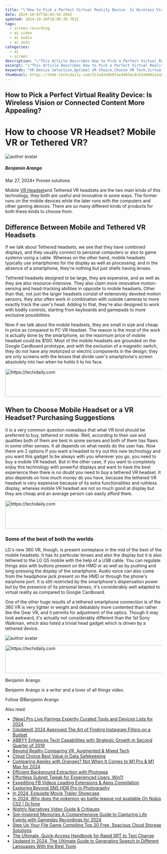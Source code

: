 ```yaml
---
title: "\"How to Pick a Perfect Virtual Reality Device  Is Wireless Vision or Connected Content More Appealing?\""
date: 2024-10-07T16:03:54.294Z
updated: 2024-10-10T18:08:39.781Z
tags: 
  - screen-recording
  - ai video
  - ai audio
  - ai auto
categories: 
  - ai
  - screen
description: "\"This Article Describes How to Pick a Perfect Virtual Reality Device: Is Wireless Vision or Connected Content More Appealing?\""
excerpt: "\"This Article Describes How to Pick a Perfect Virtual Reality Device: Is Wireless Vision or Connected Content More Appealing?\""
keywords: "VR Device Selection,Optimal VR Choice,Choose VR Tech,Virtual Reality Appeal,Wireless VR Benefits,Connected VR Devices,VR Vision Experience"
thumbnail: https://thmb.techidaily.com/521ad24db07aed403ac9c63a8882a3a87b12e15e0d1178b868dfaacb16286760.jpg
---
```


## How to Pick a Perfect Virtual Reality Device: Is Wireless Vision or Connected Content More Appealing?

# How to choose VR Headset? Mobile VR or Tethered VR?

![author avatar](https://images.wondershare.com/filmora/article-images/benjamin-arango-author.jpg)

##### Benjamin Arango

 Mar 27, 2024• Proven solutions

 Mobile [VR Headset](https://tools.techidaily.com/wondershare/filmora/download/)and Tethered VR headsets are the two main kinds of this technology, they both are useful and innovative in some ways. The former runs on the mobile devices while the later runs with the computers and other gaming devices. There are so many different kinds of products for both these kinds to choose from.

## Difference Between Mobile and Tethered VR Headsets

 If we talk about Tethered headsets, we see that they have combined displays, and they usually connect to personal computers or also to game systems using a cable. Whereas on the other hand, mobile headsets typically use smartphones for the display as well as processing; and in the absence of a smartphone, they're nothing but just shells having lenses.

 Tethered headsets designed to be large, they are expensive, and as well as they are also resource-intensive. They also claim more innovative motion-sensing and head-tracking abilities in opposite to mobile headsets. Other than that, not just the larger headsets consist of extensively devoted motion sensors, they also often work in combination with outside cameras to more exactly track the user's head. Adding to that, they're also designed to work with bodily controls, starting from keyboards and gamepads to more exclusive possibilities.

 Now if we talk about the mobile headsets, they are small in size and cheap in price as compared to PC VR Headset. The reason is the most of the work is actually done by the smartphone, so the maximum price of mobile headset could be $100\. Most of the mobile headsets are grounded on the Google Cardboard prototype, and with the exclusion of a magnetic switch, they do not have any motorized or electric components in the design; they are only screens with the lenses that divide user's smartphone's screen absolutely into two when he holds it to his face.

<!-- affiliate ads begin -->
<a href="https://appsumo.8odi.net/c/5597632/2075475/7443" target="_top" id="2075475">
  <img src="//a.impactradius-go.com/display-ad/7443-2075475" border="0" alt="https://techidaily.com" width="728" height="90"/>
</a>
<img height="0" width="0" src="https://appsumo.8odi.net/i/5597632/2075475/7443" style="position:absolute;visibility:hidden;" border="0" />
<!-- affiliate ads end -->

## When to Choose Mobile Headset or a VR Headset? Purchasing Suggestions

 It is a very common question nowadays that what VR kind should be preferred to buy, tethered or mobile. Well, according to their use and qualities both of them are best in some senses and both of them has flaws in some other senses. It all depends on what needs do the user has. Now there are 2 options if you want a headset to try out this new technology and you want this gadget to be always with you wherever you go, you need to buy a mobile VR headset. But in the other case, if you want to completely enjoy this technology with powerful displays and want to have the best experience then there is no doubt you need to buy a tethered VR headset. It also depends on how much money do you have, because the tethered VR headset is very expensive because of its extra functionalities and ruthless display, whereas mobile VR headset are not so much good at display but they are cheap and an average person can easily afford them.

<!-- affiliate ads begin -->
<a href="https://aligracehair.sjv.io/c/5597632/2016134/19272" target="_top" id="2016134">
  <img src="//a.impactradius-go.com/display-ad/19272-2016134" border="0" alt="https://techidaily.com" width="728" height="90"/>
</a>
<img height="0" width="0" src="https://aligracehair.sjv.io/i/5597632/2016134/19272" style="position:absolute;visibility:hidden;" border="0" />
<!-- affiliate ads end -->

### Some of the best of both the worlds

 LG's new 360 VR, though, is present someplace in the mid of the best of the mobile headsets. It has its particular lenses and also the display but it is also tethered to the LG G5 mobile with the help of a USB cable. You can regulate things also with buttons present on the HMD or as well as by pushing and long-pressing the display of the smartphone. Audio voice can also come from the headphone jack present on the HMD or through the phone's earphone port. It is still restricted by the smartphone's dispensation power but by the presence of its personal lenses, it's considerably well adapted to virtual reality as compared to Google Cardboard.

 One of the other huge results of a tethered smartphone connection is of the 360 VR is very lighter in weight and debatably more contented than rather like the Gear VR, and it permits for adjustment of the optics. Though it may look awkward, it's actually not considerably different than the 1st Sony Walkman, which also listed a trivial head gadget which is driven by a tethered device.

![author avatar](https://images.wondershare.com/filmora/article-images/benjamin-arango-author.jpg)

<!-- affiliate ads begin -->
<a href="https://appsumo.8odi.net/c/5597632/2044583/7443" target="_top" id="2044583">
  <img src="//a.impactradius-go.com/display-ad/7443-2044583" border="0" alt="https://techidaily.com" width="728" height="90"/>
</a>
<img height="0" width="0" src="https://appsumo.8odi.net/i/5597632/2044583/7443" style="position:absolute;visibility:hidden;" border="0" />
<!-- affiliate ads end -->

Benjamin Arango

Benjamin Arango is a writer and a lover of all things video.

Follow @Benjamin Arango

<ins class="adsbygoogle"
      style="display:block"
      data-ad-client="ca-pub-7571918770474297"
      data-ad-slot="8358498916"
      data-ad-format="auto"
      data-full-width-responsive="true"></ins>

<span class="atpl-alsoreadstyle">Also read:</span>
<div><ul>
<li><a href="https://youtube-webster.techidaily.com/ro-live-pairings-expertly-curated-tools-and-devices-lists-for-2024/"><u>[New] Pro Live Pairings Expertly Curated Tools and Devices Lists for 2024</u></a></li>
<li><a href="https://instagram-video-recordings.techidaily.com/updated-2024-approved-the-art-of-finding-instagram-filters-on-a-budget/"><u>[Updated] 2024 Approved The Art of Finding Instagram Filters on a Budget</u></a></li>
<li><a href="https://techidaily.com/abbyy-enhances-tech-capabilities-with-strategic-growth-in-second-quarter-of-2019/"><u>ABBYY Enhances Tech Capabilities with Strategic Growth in Second Quarter of 2019</u></a></li>
<li><a href="https://extra-resources.techidaily.com/beyond-reality-comparing-vr-augmented-and-mixed-tech/"><u>Beyond Reality Comparing VR, Augmented & Mixed Tech</u></a></li>
<li><a href="https://extra-resources.techidaily.com/cloud-choice-best-value-in-data-safekeeping/"><u>Cloud Choice Best Value in Data Safekeeping</u></a></li>
<li><a href="https://extra-resources.techidaily.com/comparing-apples-with-oranges-not-when-it-comes-to-m1-pro-and-m1-max-for-2024/"><u>Comparing Apples with Oranges? Not When It Comes to M1 Pro & M1 Max for 2024</u></a></li>
<li><a href="https://extra-resources.techidaily.com/efficient-background-extraction-with-photopea/"><u>Efficient Background Extraction with Photopea</u></a></li>
<li><a href="https://win11-tips.techidaily.com/effortless-subnet-tweak-for-experienced-users-win11/"><u>Effortless Subnet Tweak for Experienced Users, Win11</u></a></li>
<li><a href="https://extra-resources.techidaily.com/expediting-fb-videos-leading-extensions-and-apps-compilation/"><u>Expediting FB Videos Leading Extensions & Apps Compilation</u></a></li>
<li><a href="https://extra-resources.techidaily.com/exploring-beyond-sns-hdr-pro-in-photography/"><u>Exploring Beyond SNS HDR Pro in Photography</u></a></li>
<li><a href="https://some-techniques.techidaily.com/in-2024-exquisite-movie-trailer-showcase/"><u>In 2024, Exquisite Movie Trailer Showcase</u></a></li>
<li><a href="https://android-pokemon-go.techidaily.com/in-2024-why-does-the-pokemon-go-battle-league-not-available-on-nokia-c02-drfone-by-drfone-virtual-android/"><u>In 2024, Why does the pokemon go battle league not available On Nokia C02 | Dr.fone</u></a></li>
<li><a href="https://article-posts.techidaily.com/nightly-narratives-video-guide-and-critiques/"><u>Nightly Narratives Video Guide & Critiques</u></a></li>
<li><a href="https://screen-mirroring-recording.techidaily.com/sim-inspired-memories-a-comprehensive-guide-to-capturing-life-events-with-gameplay-recordings-for-2024/"><u>Sim-Inspired Memories A Comprehensive Guide to Capturing Life Events with Gameplay Recordings for 2024</u></a></li>
<li><a href="https://extra-resources.techidaily.com/step-up-your-file-game-compiling-top-20-free-spacious-cloud-storage-solutions/"><u>Step Up Your File Game Compiling Top 20 Free, Spacious Cloud Storage Solutions</u></a></li>
<li><a href="https://extra-resources.techidaily.com/the-ultimate-quick-access-handbook-for-rapid-srt-to-text-change/"><u>The Ultimate, Quick-Access Handbook for Rapid SRT to Text Change</u></a></li>
<li><a href="https://ai-topics.techidaily.com/updated-in-2024-the-ultimate-guide-to-generating-speech-in-different-languages-with-the-best-tools/"><u>Updated In 2024, The Ultimate Guide to Generating Speech in Different Languages With the Best Tools</u></a></li>
</ul></div>

